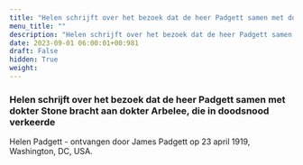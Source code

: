 ```yaml
---
title: "Helen schrijft over het bezoek dat de heer Padgett samen met dokter Stone bracht aan dokter Arbelee, die in doodsnood verkeerde"
menu_title: ""
description: "Helen schrijft over het bezoek dat de heer Padgett samen met dokter Stone bracht aan dokter Arbelee, die in doodsnood verkeerde"
date: 2023-09-01 06:00:01+00:981
draft: False
hidden: True
weight:
---
```

### Helen schrijft over het bezoek dat de heer Padgett samen met dokter Stone bracht aan dokter Arbelee, die in doodsnood verkeerde

Helen Padgett - ontvangen door James Padgett op 23 april 1919, Washington, DC, USA.
